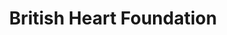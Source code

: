 ---
title: "British Heart Foundation"
url: /edinburgh/british-heart-foundation-duke-street/
shop: furniture
---
